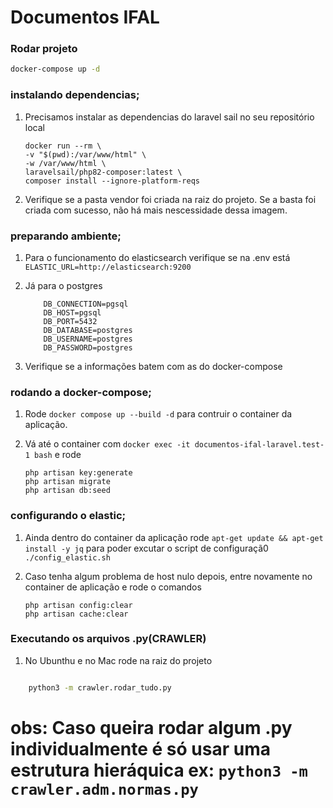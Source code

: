 # Documentos IFAL

### Rodar projeto

```sh
docker-compose up -d
```
 
### instalando dependencias;

1. Precisamos instalar as dependencias do laravel sail no seu repositório local
    ```
    docker run --rm \
    -v "$(pwd):/var/www/html" \
    -w /var/www/html \
    laravelsail/php82-composer:latest \
    composer install --ignore-platform-reqs
    ```

2. Verifique se a pasta vendor foi criada na raiz do projeto. Se a basta foi criada com sucesso, não há mais nescessidade dessa imagem.

### preparando ambiente;

1. Para o funcionamento do elasticsearch verifique se na .env está `ELASTIC_URL=http://elasticsearch:9200`

2. Já para o postgres 
    ```
        DB_CONNECTION=pgsql
        DB_HOST=pgsql
        DB_PORT=5432
        DB_DATABASE=postgres
        DB_USERNAME=postgres
        DB_PASSWORD=postgres
    ```
3. Verifique se a informações batem com as do docker-compose


### rodando a docker-compose;

1. Rode `docker compose up --build -d` para contruir o container da aplicação.

2. Vá até o container com `docker exec -it documentos-ifal-laravel.test-1 bash` e rode
    ```
    php artisan key:generate
    php artisan migrate
    php artisan db:seed

    ```
### configurando o elastic;

1. Ainda dentro do container da aplicação rode `apt-get update && apt-get install -y jq` para poder excutar o script de configuraçã0 `./config_elastic.sh`

2. Caso tenha algum problema de host nulo depois, entre novamente no container de aplicação e rode o comandos
    ```
    php artisan config:clear
    php artisan cache:clear

    ```

### Executando os arquivos .py(CRAWLER)

1. No Ubunthu e no Mac rode na raiz do projeto 
``` sh

    python3 -m crawler.rodar_tudo.py

```
# obs: Caso queira rodar algum .py individualmente é só usar uma estrutura hieráquica ex: `python3 -m crawler.adm.normas.py`